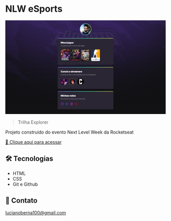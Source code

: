 # NLW eSports

![preview](./.github/preview.png)

>Trilha Explorer

Projeto construido do evento Next Level Week da Rocketseat

[🔗 Clique aqui para acessar](https://lucianopadilha.github.io/nlw-esports-explorer/)

## 🛠 Tecnologias

- HTML
- CSS
- Git e Github

## 💛 Contato

lucianoberna100@gmail.com